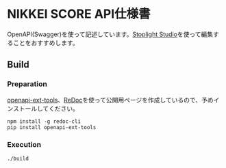 # NIKKEI SCORE API仕様書

OpenAPI(Swagger)を使って記述しています。[Stoplight Studio](https://stoplight.io/)を使って編集することをおすすめします。

## Build

### Preparation

[openapi-ext-tools](https://github.com/t2y/openapi-ext-tools)、[ReDoc](https://github.com/Redocly/redoc)を使って公開用ページを作成しているので、予めインストールしてください。

```
npm install -g redoc-cli
pip install openapi-ext-tools
```

### Execution

```
./build
```
